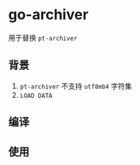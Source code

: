 # go-archiver

用于替换 `pt-archiver`

## 背景

1. `pt-archiver` 不支持 `utf8mb4` 字符集
2. `LOAD DATA`

## 编译

## 使用